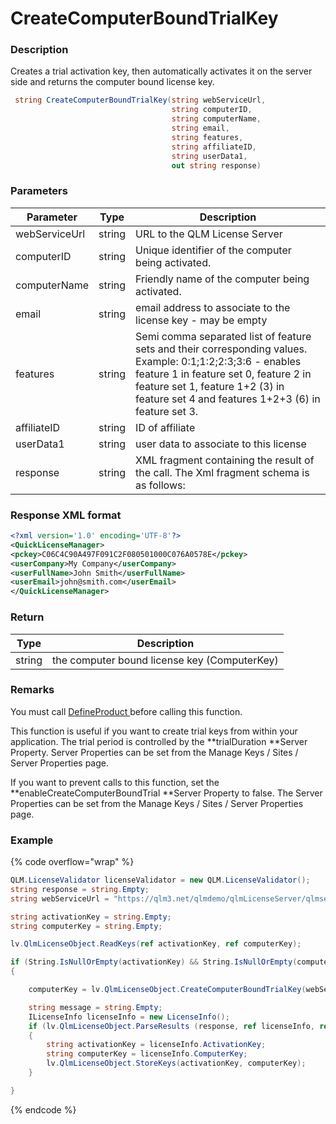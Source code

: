 # CreateComputerBoundTrialKey

### Description

Creates a trial activation key, then automatically activates it on the server side and returns the computer bound license key.

```c#
 string CreateComputerBoundTrialKey(string webServiceUrl, 
                                    string computerID, 
                                    string computerName, 
                                    string email, 
                                    string features, 
                                    string affiliateID, 
                                    string userData1, 
                                    out string response)
```

### Parameters

| Parameter     |  Type  | Description                                                                                                                                                                                                                                    |
| ------------- | :----: | ---------------------------------------------------------------------------------------------------------------------------------------------------------------------------------------------------------------------------------------------- |
| webServiceUrl | string | URL to the QLM License Server                                                                                                                                                                                                                  |
| computerID    | string | Unique identifier of the computer being activated.                                                                                                                                                                                             |
| computerName  | string | Friendly name of the computer being activated.                                                                                                                                                                                                 |
| email         | string | email address to associate to the license key - may be empty                                                                                                                                                                                   |
| features      | string | Semi comma separated list of feature sets and their corresponding values. Example: 0:1;1:2;2:3;3:6 - enables feature 1 in feature set 0, feature 2 in feature set 1, feature 1+2 (3) in feature set 4 and features 1+2+3 (6) in feature set 3. |
| affiliateID   | string | ID of affiliate                                                                                                                                                                                                                                |
| userData1     | string | user data to associate to this license                                                                                                                                                                                                         |
| response      | string | XML fragment containing the result of the call. The Xml fragment schema is as follows:                                                                                                                                                         |

### Response XML format

```xml
<?xml version='1.0' encoding='UTF-8'?>
<QuickLicenseManager>
<pckey>C06C4C90A497F091C2F080501000C076A0578E</pckey>
<userCompany>My Company</userCompany>
<userFullName>John Smith</userFullName>
<userEmail>john@smith.com</userEmail>
</QuickLicenseManager>

```

### Return

| Type   | Description                                  |
| ------ | -------------------------------------------- |
| string | the computer bound license key (ComputerKey) |

### Remarks

You must call [DefineProduct ](https://soraco.readme.io/reference/defineproduct)before calling this function.

This function is useful if you want to create trial keys from within your application. The trial period is controlled by the \*\*trialDuration \*\*Server Property. Server Properties can be set from the Manage Keys / Sites / Server Properties page.

If you want to prevent calls to this function, set the \*\*enableCreateComputerBoundTrial \*\*Server Property to false. The Server Properties can be set from the Manage Keys / Sites / Server Properties page.

### Example

{% code overflow="wrap" %}
```c#
QLM.LicenseValidator licenseValidator = new QLM.LicenseValidator();
string response = string.Empty;
string webServiceUrl = "https://qlm3.net/qlmdemo/qlmLicenseServer/qlmservice.asmx";

string activationKey = string.Empty;
string computerKey = string.Empty;

lv.QlmLicenseObject.ReadKeys(ref activationKey, ref computerKey);

if (String.IsNullOrEmpty(activationKey) && String.IsNullOrEmpty(computerKey))
{

    computerKey = lv.QlmLicenseObject.CreateComputerBoundTrialKey(webServiceUrl,         Environment.MachineName, Environment.MachineName, "None", string.Empty, string.Empty, string.Empty, out response); 

    string message = string.Empty;
    ILicenseInfo licenseInfo = new LicenseInfo();
    if (lv.QlmLicenseObject.ParseResults (response, ref licenseInfo, ref message))
    {
        string activationKey = licenseInfo.ActivationKey;
        string computerKey = licenseInfo.ComputerKey;
        lv.QlmLicenseObject.StoreKeys(activationKey, computerKey);
    }

}
```
{% endcode %}
